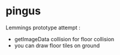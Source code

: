 pingus
======

Lemmings prototype attempt :
- getImageData collision for floor collision
- you can draw floor tiles on ground